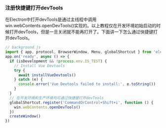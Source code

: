 ### 注册快捷键打开devTools
在Electron中打开devTools是通过主线程中调用win.webContents.openDevTools()实现的。以上教程仅在开发环境初始启动的时候打开devTools，但是一旦关闭就不能再打开了。下面讲一下怎么通过快捷键打开devTools。

```js
// background.js
import { app, protocol, BrowserWindow, Menu, globalShortcut } from 'electron'
app.on('ready', async () => {
  if (isDevelopment && !process.env.IS_TEST) {
    // Install Vue Devtools
    try {
      await installVueDevtools()
    } catch (e) {
      console.error('Vue Devtools failed to install:', e.toString())
    }
  }
  // 在开发环境和生产环境均可通过快捷键打开devTools
  globalShortcut.register('CommandOrControl+Shift+i', function () {
    win.webContents.openDevTools()
  })
  createWindow()
})
```
